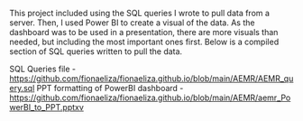 This project included using the SQL queries I wrote to pull data from a server. Then, I used Power BI to create a visual of the data. As the dashboard was to be used in a presentation, there are more visuals than needed, but including the most important ones first. Below is a compiled section of SQL queries written to pull the data.

SQL Queries file - https://github.com/fionaeliza/fionaeliza.github.io/blob/main/AEMR/AEMR_query.sql
PPT formatting of PowerBI dashboard - https://github.com/fionaeliza/fionaeliza.github.io/blob/main/AEMR/aemr_PowerBI_to_PPT.pptxv
